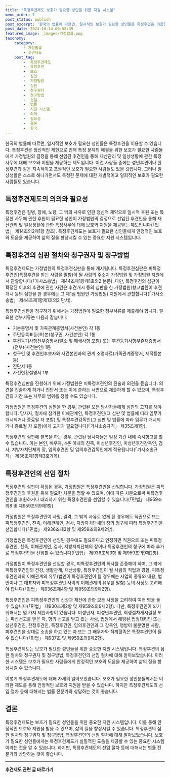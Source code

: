 ```yaml
---
title: "특정후견제도 보호가 필요한 성인을 위한 지원 시스템"
menu_order: 1
post_status: publish
post_excerpt: '한국의 법률에 따르면, 일시적인 보호가 필요한 성인들은 특정후견을 이용할 수 있습니다. 특정후견은 정신적인 제한으로 인해 특정 문제의 해결을 위한 보호가 필요한 사람들에게 가정법원의 결정을 통해 선임된 후견인을 통해 재산관리 및 일상생활에 관한 특정사무에 대해 보호와 지원을 제공하는 제도입니다. 이런 사람들 중에는 성년후견이나 한정후견과 같은 지속적이고 포괄적인 보호가 필요한 사람들도 있을 것입니다. 그러나 일상생활은 스스로 해나가면서도 특정한 문제에 대한 개별적이고 일회적인 보호가 필요한 사람들도 있습니다.'
post_date: 2023-10-14 09:58:39
featured_image: _images/가정법률.png
taxonomy:
    category:
        - 가정법률
        - 후견제도
    post_tag:
        -  특정후견제도
        -  특정후견
        -  보호
        -  성인
        -  가정법원
        -  심판
        -  청구권자
        -  청구방법
        -  선임
        -  법률
        -  지원 시스템
        -  의의
        -  필요성
        -  결론
        -  한국
---
```



한국의 법률에 따르면, 일시적인 보호가 필요한 성인들은 특정후견을 이용할 수 있습니다. 특정후견은 정신적인 제한으로 인해 특정 문제의 해결을 위한 보호가 필요한 사람들에게 가정법원의 결정을 통해 선임된 후견인을 통해 재산관리 및 일상생활에 관한 특정사무에 대해 보호와 지원을 제공하는 제도입니다. 이런 사람들 중에는 성년후견이나 한정후견과 같은 지속적이고 포괄적인 보호가 필요한 사람들도 있을 것입니다. 그러나 일상생활은 스스로 해나가면서도 특정한 문제에 대한 개별적이고 일회적인 보호가 필요한 사람들도 있습니다.

## 특정후견제도의 의의와 필요성

특정후견은 질병, 장애, 노령, 그 밖의 사유로 인한 정신적 제약으로 일시적 후원 또는 특정한 사무에 관한 후원이 필요한 성인이 가정법원의 결정으로 선임된 후견인을 통해 재산관리 및 일상생활에 관한 특정사무에 대해 보호와 지원을 제공받는 제도입니다(「민법」 제14조의2제1항 참조). 특정후견제도는 보호가 필요한 성인들에게 안정적인 보호와 도움을 제공하여 삶의 질을 향상시킬 수 있는 중요한 지원 시스템입니다.

## 특정후견의 심판 절차와 청구권자 및 청구방법

특정후견제도는 가정법원의 특정후견심판을 통해 개시됩니다. 특정후견심판은 피특정후견인(특정후견을 받는 사람을 말함)이 될 사람의 주소지 가정법원 및 가정법원 지원에서 관할합니다(「가사소송법」 제44조제1항제1호의2 본문). 다만, 특정후견의 심판이 확정된 이후의 후견에 관한 사건은 후견개시 등의 심판을 한 가정법원(항고법원이 후견개시 등의 심판을 한 경우에는 그 제1심 법원인 가정법원) 지원에서 관할합니다(「가사소송법」 제44조제1항제1호의2 단서).

특정후견심판을 청구하기 위해서는 가정법원에 필요한 첨부서류를 제출해야 합니다. 필요한 첨부서류는 다음과 같습니다:
- 기본증명서 및 가족관계증명서(사건본인) 각 1통
- 주민등록표등(초)본(청구인, 사건본인) 각 1통
- 후견등기사항전부증명서(말소 및 폐쇄사항 포함) 또는 후견등기사항부존재증명서(전부)(사건본인) 1통
- 청구인 및 후견인후보자와 사건본인과의 관계 소명자료(가족관계증명서, 제적등본 등)
- 진단서 1통
- 사전현황설명서 1부

특정후견심판을 진행하기 위해 가정법원은 피특정후견인의 진술과 의견을 듣습니다. 의견을 진술하게 하거나 진단서 또는 이에 준하는 서면으로 제출하게 할 수 있으며, 특정후견의 기간 또는 사무의 범위를 정할 수도 있습니다.

가정법원은 특정후견의 심판을 한 경우, 관련된 모든 당사자들에게 심판의 고지를 해야 합니다. 당사자, 절차에 참가한 이해관계인, 특정후견인(그 심판 및 법률에 따라 임무가 개시되거나 종료될 자 포함) 및 특정후견감독인(그 심판 및 법률에 따라 임무가 개시되거나 종료될 자 포함)에게 고지가 필요합니다(「가사소송규칙」 제35조제1항).

특정후견의 심판에 불복을 하는 경우, 관련된 당사자들은 일정 기간 내에 즉시항고를 할 수 있습니다. 이는 본인, 배우자, 4촌 이내의 친족, 미성년후견인, 미성년후견감독인, 검사, 지방자치단체의 장, 임의후견인 및 임의후견감독인에게 적용됩니다(「가사소송규칙」 제36조제1항제3호가목).

## 특정후견인의 선임 절차

특정후견의 심판이 확정된 경우, 가정법원은 특정후견인을 선임합니다. 가정법원은 피특정후견인의 후원을 위해 필요한 처분을 명할 수 있으며, 이에 따른 처분으로써 피특정후견인을 후원하거나 대리하기 위한 특정후견인을 선임할 수 있습니다(「민법」 제959조의8 및 제959조의9제1항).

가정법원은 특정후견인이 사망, 결격, 그 밖의 사유로 없게 된 경우에도 직권으로 또는 피특정후견인, 친족, 이해관계인, 검사, 지방자치단체의 장의 청구에 따라 특정후견인을 선임합니다(「민법」 제936조제2항 및 제959조의9제2항).

가정법원은 특정후견인이 선임된 경우에도 필요하다고 인정하면 직권으로 또는 피특정후견인, 친족, 이해관계인, 검사, 지방자치단체의 장이나 특정후견인의 청구에 따라 추가로 특정후견인을 선임할 수 있습니다(「민법」 제936조제3항 및 제959조의9제2항).

가정법원이 특정후견인을 선임할 경우, 피특정후견인의 의사를 존중해야 하며, 그 밖에 피특정후견인의 건강, 생활관계, 재산상황, 특정후견인이 될 사람의 직업과 경험, 피특정후견인과의 이해관계의 유무(법인이 특정후견인이 될 경우에는 사업의 종류와 내용, 법인이나 그 대표자와 피특정후견인 사이의 이해관계의 유무를 말함) 등의 사정도 고려해야 합니다(「민법」 제936조제4항 및 제959조의9제2항).

특정후견인은 피특정후견인의 신상과 재산에 관한 모든 사정을 고려하여 여러 명을 둘 수 있습니다(「민법」 제930조제2항 및 제959조의9제2항). 다만, 특정후견인이 되기 위해서는 몇 가지 제한사항이 있습니다. 미성년자, 피성년후견인, 회생절차개시결정 또는 파산선고를 받은 자, 형의 선고를 받고 있는 사람, 법원에서 해임된 법정대리인 또는 성년후견인, 한정후견인, 특정후견인, 임의후견인과 그 감독인, 행방이 불분명한 사람, 피후견인을 상대로 소송을 하고 있는 자 또는 그 배우자와 직계혈족은 특정후견인이 될 수 없습니다(「민법」 제937조 및 제959조의9제2항).

특정후견제도는 보호가 필요한 성인들을 위한 중요한 지원 시스템입니다. 특정후견의 심판 절차와 청구권자 및 청구방법, 특정후견인의 선임 절차에 대해 알아보았습니다. 이러한 시스템은 보호가 필요한 사람들에게 안정적인 보호와 도움을 제공하여 삶의 질을 향상시킬 수 있습니다.

이렇게 특정후견제도에 대해 자세히 알아보았습니다. 보호가 필요한 성인분들께서는 이러한 제도를 통해 안정적인 보호와 지원을 받을 수 있습니다. 하지만 특정후견제도의 선임 절차 등에 대해서는 법률 전문가와 상담하는 것이 좋습니다.

## 결론

특정후견제도는 보호가 필요한 성인들을 위한 중요한 지원 시스템입니다. 이를 통해 안정적인 보호와 지원을 받을 수 있으며, 삶의 질을 향상시킬 수 있습니다. 특정후견의 심판 절차와 청구권자 및 청구방법, 특정후견인의 선임 절차에 대해 알아보았습니다. 보호가 필요한 성인들에게는 특정후견제도가 실질적인 도움을 제공할 수 있는 중요한 시스템이라는 것을 알 수 있습니다. 하지만, 특정후견제도의 선임 절차 등에 대해서는 법률 전문가와 상담하는 것이 좋습니다.

<!-- wp:separator -->
<hr class="wp-block-separator has-alpha-channel-opacity"/>
<!-- /wp:separator -->

<!-- wp:group {"backgroundColor":"base","layout":{"type":"constrained"}} -->
<div class="wp-block-group has-base-background-color has-background"><!-- wp:paragraph {"align":"center","fontSize":"medium"} -->
<p class="has-text-align-center has-large-font-size"><strong>후견제도 관련 글 바로가기</strong></p>
<!-- /wp:paragraph -->


<!-- wp:latest-posts
{"categories":[{"id":1980,"count":19,"description":"","link":"https://uknowlaw.com/category/%ed%9b%84%ea%b2%ac%ec%a0%9c%eb%8f%84/","name":"후견제도","slug":"후견제도","taxonomy":"category","parent":0,"meta":[],"_links":{"self":[{"href":"https://uknowlaw.com/wp-json/wp/v2/categories/1980"}],"collection":[{"href":"https://uknowlaw.com/wp-json/wp/v2/categories"}],"about":[{"href":"https://uknowlaw.com/wp-json/wp/v2/taxonomies/category"}],"wp:post_type":[{"href":"https://uknowlaw.com/wp-json/wp/v2/posts?categories=1980"}],"curies":[{"name":"wp","href":"https://api.w.org/{rel}","templated":true}]}}],"postsToShow":100,"excerptLength":28,"postLayout":"grid","columns":2,"featuredImageAlign":"left","featuredImageSizeSlug":"large","fontSize":"medium"} /--></div>
<!-- /wp:group -->